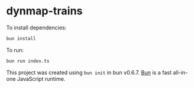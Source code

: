 # dynmap-trains

To install dependencies:

```bash
bun install
```

To run:

```bash
bun run index.ts
```

This project was created using `bun init` in bun v0.6.7. [Bun](https://bun.sh) is a fast all-in-one JavaScript runtime.
